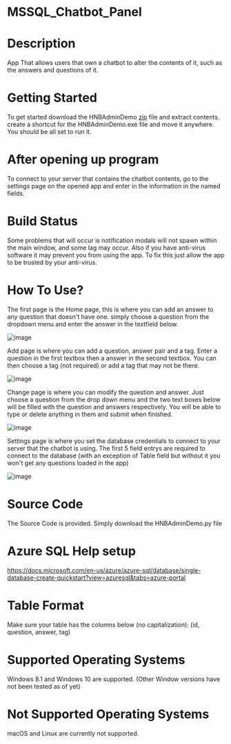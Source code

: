 # MSSQL_Chatbot_Panel

# Description
App That allows users that own a chatbot to alter the contents of it, such as the answers and questions of it.

# Getting Started
To get started download the HNBAdminDemo [zip](https://github.com/InfernoCycle/MSSQL_Chatbot_Panel/archive/refs/tags/v1.1.9.zip) file and extract contents. create a shortcut for the HNBAdminDemo.exe file and move it anywhere. You should be all set to run it.

# After opening up program
To connect to your server that contains the chatbot contents, go to the settings page on the opened app and enter in the information in the named fields.

# Build Status
Some problems that will occur is notification modals will not spawn within the main window, and some lag may occur. Also if you have anti-virus software it may prevent you from using the app. To fix this just allow the app to be trusted by your anti-virus.

# How To Use?
The first page is the Home page, this is where you can add an answer to any question that doesn't have one. simply choose a question from the dropdown menu and enter the answer in the textfield below.

![image](https://user-images.githubusercontent.com/105338348/186277694-897e126b-7aee-40d7-bdb8-aba0cc356cbb.png)

Add page is where you can add a question, answer pair and a tag. Enter a question in the first textbox then a answer in the second textbox. You can then choose a tag (not required) or add a tag that may not be there.

![image](https://user-images.githubusercontent.com/105338348/186277918-58d3d613-842a-4c5a-aeaa-8442f747f40c.png)

Change page is where you can modify the question and answer. Just choose a question from the drop down menu and the two text boxes below will be filled with the question and answers respectively. You will be able to type or delete anything in them and submit when finished.

![image](https://user-images.githubusercontent.com/105338348/186277972-2e46063b-9a24-433a-b9ce-ea98ca5fb52d.png)

Settings page is where you set the database credentials to connect to your server that the chatbot is using. The first 5 field entrys are required to connect to the database (with an exception of Table field but without it you won't get any questions loaded in the app)

![image](https://user-images.githubusercontent.com/105338348/186278025-26047fe3-f6c0-4cf3-81fd-92e1468af4b3.png)

# Source Code
The Source Code is provided. Simply download the HNBAdminDemo.py file

# Azure SQL Help setup
https://docs.microsoft.com/en-us/azure/azure-sql/database/single-database-create-quickstart?view=azuresql&tabs=azure-portal

# Table Format
Make sure your table has the columns below (no capitalization): 
(id, question, answer, tag)

# Supported Operating Systems
Windows 8.1 and Windows 10 are supported. (Other Window versions have not been tested as of yet)

# Not Supported Operating Systems
macOS and Linux are currently not supported.
